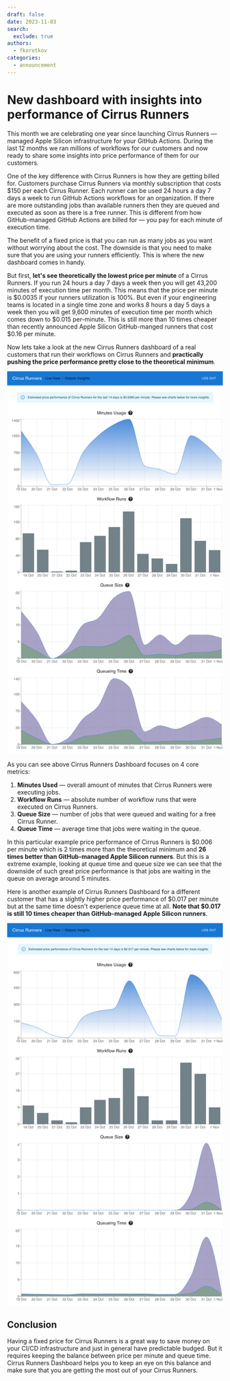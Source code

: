 ```yaml
---
draft: false
date: 2023-11-03
search:
  exclude: true
authors:
  - fkorotkov
categories:
  - announcement
---
```


# New dashboard with insights into performance of Cirrus Runners

This month we are celebrating one year since launching Cirrus Runners — managed Apple Silicon infrastructure for your
GitHub Actions. During the last 12 months we ran millions of workflows for our customers and now ready to share some insights
into price performance of them for our customers.

One of the key difference with Cirrus Runners is how they are getting billed for. Customers purchase Cirrus Runners via monthly subscription
that costs $150 per each Cirrus Runner. Each runner can be used 24 hours a day 7 days a week to run GitHub Actions workflows
for an organization. If there are more outstanding jobs than available runners then they are queued and executed as soon as
there is a free runner. This is different from how GitHub-managed GitHub Actions are billed for — you pay for each minute of execution time.

The benefit of a fixed price is that you can run as many jobs as you want without worrying about the cost. The downside is that
you need to make sure that you are using your runners efficiently. This is where the new dashboard comes in handy.

<!-- more -->

But first, **let's see theoretically the lowest price per minute** of a Cirrus Runners. If you run 24 hours a day 7 days a week
then you will get 43,200 minutes of execution time per month. This means that the price per minute is $0.0035 if your runners
utilization is 100%. But even if your engineering teams is located in a single time zone and works 8 hours a day 5 days a week
then you will get 9,600 minutes of execution time per month which comes down to $0.015 per-minute. This is still more than 10 times cheaper
than recently announced Apple Silicon GitHub-manged runners that cost $0.16 per minute.

Now lets take a look at the new Cirrus Runners dashboard of a real customers that run their workflows on Cirrus Runners
and **practically pushing the price performance pretty close to the theoretical minimum**.

![Cirrus Runners Dashboard](/blog/images/runners-price-performance-2.png)

As you can see above Cirrus Runners Dashboard focuses on 4 core metrics:

1. **Minutes Used** — overall amount of minutes that Cirrus Runners were executing jobs.
2. **Workflow Runs** — absolute number of workflow runs that were executed on Cirrus Runners.
3. **Queue Size** — number of jobs that were queued and waiting for a free Cirrus Runner.
4. **Queue Time** — average time that jobs were waiting in the queue.

In this particular example price performance of Cirrus Runners is $0.006 per minute which is 2 times more than the theoretical minimum
and **26 times better than GitHub-managed Apple Silicon runners**. But this is a extreme example, looking at queue time and queue size
we can see that the downside of such great price performance is that jobs are waiting in the queue on average around 5 minutes.

Here is another example of Cirrus Runners Dashboard for a different customer that has a slightly higher price performance of $0.017 per minute
but at the same time doesn't experience queue time at all. **Note that $0.017 is still 10 times cheaper than GitHub-managed Apple Silicon runners**.

![Cirrus Runners Dashboard](/blog/images/runners-price-performance-3.png)

## Conclusion

Having a fixed price for Cirrus Runners is a great way to save money on your CI/CD infrastructure and just in general have predictable budged.
But it requires keeping the balance between price per minute and queue time. Cirrus Runners Dashboard helps you to keep an eye on this balance
and make sure that you are getting the most out of your Cirrus Runners.
